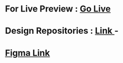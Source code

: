 # For Live Preview : [Go Live](https://sheikhmuhammadantor.github.io/assignment-two-batch-8/)

# Design Repositories : [Link ](https://github.com/ProgrammingHero1/B8A2-Gamer-Zone) -

# [Figma Link](https://pixso.net/app/editor/qZrfuZNVn6NVdJlFbNhg9A?icon_type=1&page-id=60%3A9&editMode=coder)